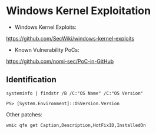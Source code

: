 # Windows Kernel Exploitation

- Windows Kernel Exploits:

https://github.com/SecWiki/windows-kernel-exploits

- Known Vulnerability PoCs:

https://github.com/nomi-sec/PoC-in-GitHub

## Identification

```
systeminfo | findstr /B /C:"OS Name" /C:"OS Version"
```

```
PS> [System.Environment]::OSVersion.Version
```



Other patches:

```
wmic qfe get Caption,Description,HotFixID,InstalledOn 
```

